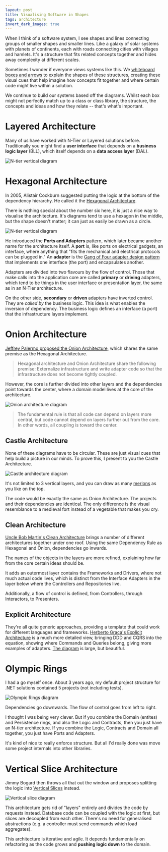```yaml
---
layout: post
title: Visualising Software in Shapes
tags: architecture
invert_dark_images: true
---
```


When I think of a software system, I see shapes and lines connecting groups of smaller shapes and smaller lines. Like a galaxy of solar systems with planets of continents, each with roads connecting cities with villages and hamlets. It's a structure that fits related concepts together and hides away complexity at different scales.

Sometimes I wonder if everyone views systems like this. We [whiteboard boxes and arrows](/blog/drawing-boxes) to explain the shapes of these structures, creating these visual cues that help imagine how concepts fit together and where certain code might live within a solution.

We continue to build our systems based off the diagrams. Whilst each box might not perfectly match up to a class or class library, the structure, the concepts and ideas and how they relate -- that's what's important.

# Layered Architecture

Many of us have worked with N-Tier or Layered solutions before. Traditionally you might find a **user interface** that depends on a **business logic layer** (BLL), which itself depends on a **data access layer** (DAL).

![N-tier vertical diagram](/images/diagrams/n-tier-vertical.svg)

# Hexagonal Architecture

In 2005, Alistair Cockburn suggested putting the logic at the bottom of the dependency hierarchy. He called it the [Hexagonal Architecture](https://alistair.cockburn.us/hexagonal-architecture/).

There is nothing special about the number six here, it is just a nice way to visualise the architecture. It's diagrams tend to use a hexagon in the middle, but the shape doesn't matter; it can just as easily be drawn as a circle.

![N-tier vertical diagram](/images/diagrams/hexagonal.svg)

He introduced the **Ports and Adapters** pattern, which later became another name for the architecture itself. A **port** is, like ports on electrical gadgets, an interface, where anything that "fits the mechanical and electrical protocols can be plugged in." An **adapter** is the [Gang of Four adapter design pattern](https://refactoring.guru/design-patterns/adapter) that implements one interface (the port) and encapsulates another.

Adapters are divided into two flavours by the flow of control. Those that make calls into the application core are called **primary** or **driving** adapters, which tend to be things in the user interface or presentation layer, the same as in an N-Tier architecture.

On the other side, **secondary** or **driven** adapters have inverted control. They are *called by* the business logic. This idea is what enables the inversion of dependency. The business logic defines an interface (a port) that the infrastructure layers implement.

# Onion Architecture

[Jeffrey Palermo proposed the Onion Architecture](https://jeffreypalermo.com/2008/07/the-onion-architecture-part-1/), which shares the same premise as the Hexagonal Architecture.

> Hexagonal architecture and Onion Architecture share the following premise:  Externalize infrastructure and write adapter code so that the infrastructure does not become tightly coupled.

However, the core is further divided into other layers and the dependencies point towards the center, where a domain model lives at the core of the architecture.

![Onion architecture diagram](/images/diagrams/onion-circular.svg)

> The fundamental rule is that all code can depend on layers more central, but code cannot depend on layers further out from the core.  In other words, all coupling is toward the center.

## Castle Architecture

None of these diagrams have to be circular. These are just visual cues that help build a picture in our minds. To prove this, I present to you the Castle Architecture.

![Castle architecture diagram](/images/diagrams/castle-architecture.svg)

It's not limited to 3 vertical layers, and you can draw as many [merlons](https://en.wikipedia.org/wiki/Merlon) as you like on the top.

The code would be exactly the same as Onion Architecture. The projects and their dependencies are identical. The only difference is the visual resemblance to a medieval fort instead of a vegetable that makes you cry.

## Clean Architecture

[Uncle Bob Martin's Clean Architecture](https://blog.cleancoder.com/uncle-bob/2012/08/13/the-clean-architecture.html) brings a number of different architectures together under one roof. Using the same Dependency Rule as Hexagonal and Onion, dependencies go inwards.

The names of the objects in the layers are more refined, explaining how far from the core certain ideas should be.

It adds an outermost layer contains the Frameworks and Drivers, where not much actual code lives, which is distinct from the Interface Adapters in the layer below where the Controllers and Repositories live.

Additionally, a flow of control is defined, from Controllers, through Interactors, to Presenters.

## Explicit Architecture

They're all quite generic approaches, providing a template that could work for different languages and frameworks. [Herberto Graca's Explicit Architecture](https://herbertograca.com/2017/11/16/explicit-architecture-01-ddd-hexagonal-onion-clean-cqrs-how-i-put-it-all-together/) is a much more detailed view, bringing DDD and CQRS into the equation, showing where Commands and Queries belong, giving more examples of adapters. [The diagram](https://docs.google.com/drawings/d/1E_hx5B4czRVFVhGJbrbPDlb_JFxJC8fYB86OMzZuAhg/edit) is large, but beautiful.

# Olympic Rings

I had a go myself once. About 3 years ago, my default project structure for .NET solutions contained 5 projects (not including tests).

![Olympic Rings diagram](/images/diagrams/olympic-rings.svg)

Dependencies go downwards. The flow of control goes from left to right.

I thought I was being very clever. But if you combine the Domain (entites) and Persistence rings, and also the Logic and Contracts, then you just have an N-tier architecture. If you combine the Logic, Contracts and Domain all together, you just have Ports and Adapters.

It's kind of nice to really enforce structure. But all I'd really done was move some project internals into other libraries.

# Vertical Slice Architecture

Jimmy Bogard then throws all that out the window and proposes splitting the logic into [Vertical Slices](https://jimmybogard.com/vertical-slice-architecture/) instead.

![Vertical slice diagram](/images/diagrams/vertical-slice.svg)

This architecture gets rid of "layers" entirely and divides the code by requests instead. Database code can be coupled with the logic at first, but slices are decoupled from each other. There's no need for generalised abstractions (e.g. a controller must send commands which load aggregates).

This architecture is iterative and agile. It depends fundamentally on refactoring as the code grows and **pushing logic down** to the domain.